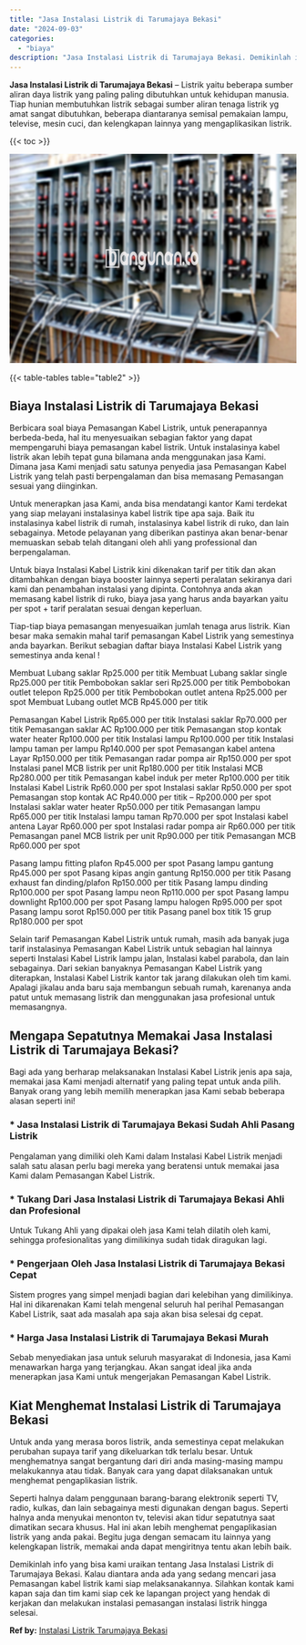 ```yaml
---
title: "Jasa Instalasi Listrik di Tarumajaya Bekasi"
date: "2024-09-03"
categories: 
  - "biaya"
description: "Jasa Instalasi Listrik di Tarumajaya Bekasi. Demikinlah info yang bisa kami uraikan tentang Jasa Instalasi Listrik di Tarumajaya Bekasi. Kalau diantara anda..."
---
```


**Jasa Instalasi Listrik di Tarumajaya Bekasi** – Listrik yaitu beberapa sumber aliran daya listrik yang paling paling dibutuhkan untuk kehidupan manusia. Tiap hunian membutuhkan listrik sebagai sumber aliran tenaga listrik yg amat sangat dibutuhkan, beberapa diantaranya semisal pemakaian lampu, televise, mesin cuci, dan kelengkapan lainnya yang mengaplikasikan listrik.

{{< toc >}}

![Jasa Instalasi Listrik di Tarumajaya Bekasi](/images/instalasi-listrik-murah23.png)

{{< table-tables table="table2" >}}

## Biaya Instalasi Listrik di Tarumajaya Bekasi

Berbicara soal biaya Pemasangan Kabel Listrik, untuk penerapannya berbeda-beda, hal itu menyesuaikan sebagian faktor yang dapat mempengaruhi biaya pemasangan kabel listrik. Untuk instalasinya kabel listrik akan lebih tepat guna bilamana anda menggunakan jasa Kami. Dimana jasa Kami menjadi satu satunya penyedia jasa Pemasangan Kabel Listrik yang telah pasti berpengalaman dan bisa memasang Pemasangan sesuai yang diinginkan.

Untuk menerapkan jasa Kami, anda bisa mendatangi kantor Kami terdekat yang siap melayani instalasinya kabel listrik tipe apa saja. Baik itu instalasinya kabel listrik di rumah, instalasinya kabel listrik di ruko, dan lain sebagainya. Metode pelayanan yang diberikan pastinya akan benar-benar memuaskan sebab telah ditangani oleh ahli yang professional dan berpengalaman.

Untuk biaya Instalasi Kabel Listrik kini dikenakan tarif per titik dan akan ditambahkan dengan biaya booster lainnya seperti peralatan sekiranya dari kami dan penambahan instalasi yang dipinta. Contohnya anda akan memasang kabel listrik di ruko, biaya jasa yang harus anda bayarkan yaitu per spot + tarif peralatan sesuai dengan keperluan.

Tiap-tiap biaya pemasangan menyesuaikan jumlah tenaga arus listrik. Kian besar maka semakin mahal tarif pemasangan Kabel Listrik yang semestinya anda bayarkan. Berikut sebagian daftar biaya Instalasi Kabel Listrik yang semestinya anda kenal !

Membuat Lubang saklar Rp25.000 per titik Membuat Lubang saklar single Rp25.000 per titik Pembobokan saklar seri Rp25.000 per titik Pembobokan outlet telepon Rp25.000 per titik Pembobokan outlet antena Rp25.000 per spot Membuat Lubang outlet MCB Rp45.000 per titik

Pemasangan Kabel Listrik Rp65.000 per titik Instalasi saklar Rp70.000 per titik Pemasangan saklar AC Rp100.000 per titik Pemasangan stop kontak water heater Rp100.000 per titik Instalasi lampu Rp100.000 per titik Instalasi lampu taman per lampu Rp140.000 per spot Pemasangan kabel antena Layar Rp150.000 per titik Pemasangan radar pompa air Rp150.000 per spot Instalasi panel MCB listrik per unit Rp180.000 per titik Instalasi MCB Rp280.000 per titik Pemasangan kabel induk per meter Rp100.000 per titik Instalasi Kabel Listrik Rp60.000 per spot Instalasi saklar Rp50.000 per spot Pemasangan stop kontak AC Rp40.000 per titik – Rp200.000 per spot Instalasi saklar water heater Rp50.000 per titik Pemasangan lampu Rp65.000 per titik Instalasi lampu taman Rp70.000 per spot Instalasi kabel antena Layar Rp60.000 per spot Instalasi radar pompa air Rp60.000 per titik Pemasangan panel MCB listrik per unit Rp90.000 per titik Pemasangan MCB Rp60.000 per spot

Pasang lampu fitting plafon Rp45.000 per spot Pasang lampu gantung Rp45.000 per spot Pasang kipas angin gantung Rp150.000 per titik Pasang exhaust fan dinding/plafon Rp150.000 per titik Pasang lampu dinding Rp100.000 per spot Pasang lampu neon Rp110.000 per spot Pasang lampu downlight Rp100.000 per spot Pasang lampu halogen Rp95.000 per spot Pasang lampu sorot Rp150.000 per titik Pasang panel box titik 15 grup Rp180.000 per spot

Selain tarif Pemasangan Kabel Listrik untuk rumah, masih ada banyak juga tarif instalasinya Pemasangan Kabel Listrik untuk sebagian hal lainnya seperti Instalasi Kabel Listrik lampu jalan, Instalasi kabel parabola, dan lain sebagainya. Dari sekian banyaknya Pemasangan Kabel Listrik yang diterapkan, Instalasi Kabel Listrik kantor tak jarang dilakukan oleh tim kami. Apalagi jikalau anda baru saja membangun sebuah rumah, karenanya anda patut untuk memasang listrik dan menggunakan jasa profesional untuk memasangnya.

## Mengapa Sepatutnya Memakai Jasa Instalasi Listrik di Tarumajaya Bekasi?

Bagi ada yang berharap melaksanakan Instalasi Kabel Listrik jenis apa saja, memakai jasa Kami menjadi alternatif yang paling tepat untuk anda pilih. Banyak orang yang lebih memilih menerapkan jasa Kami sebab beberapa alasan seperti ini!

### \* Jasa Instalasi Listrik di Tarumajaya Bekasi Sudah Ahli Pasang Listrik

Pengalaman yang dimiliki oleh Kami dalam Instalasi Kabel Listrik menjadi salah satu alasan perlu bagi mereka yang beratensi untuk memakai jasa Kami dalam Pemasangan Kabel Listrik.

### \* Tukang Dari Jasa Instalasi Listrik di Tarumajaya Bekasi Ahli dan Profesional

Untuk Tukang Ahli yang dipakai oleh jasa Kami telah dilatih oleh kami, sehingga profesionalitas yang dimilikinya sudah tidak diragukan lagi.

### \* Pengerjaan Oleh Jasa Instalasi Listrik di Tarumajaya Bekasi Cepat

Sistem progres yang simpel menjadi bagian dari kelebihan yang dimilikinya. Hal ini dikarenakan Kami telah mengenal seluruh hal perihal Pemasangan Kabel Listrik, saat ada masalah apa saja akan bisa selesai dg cepat.

### \* Harga Jasa Instalasi Listrik di Tarumajaya Bekasi Murah

Sebab menyediakan jasa untuk seluruh masyarakat di Indonesia, jasa Kami menawarkan harga yang terjangkau. Akan sangat ideal jika anda menerapkan jasa Kami untuk mengerjakan Pemasangan Kabel Listrik.

## Kiat Menghemat Instalasi Listrik di Tarumajaya Bekasi


Untuk anda yang merasa boros listrik, anda semestinya cepat melakukan perubahan supaya tarif yang dikeluarkan tdk terlalu besar. Untuk menghematnya sangat bergantung dari diri anda masing-masing mampu melakukannya atau tidak. Banyak cara yang dapat dilaksanakan untuk menghemat pengaplikasian listrik.

Seperti halnya dalam penggunaan barang-barang elektronik seperti TV, radio, kulkas, dan lain sebagainya mesti digunakan dengan bagus. Seperti halnya anda menyukai menonton tv, televisi akan tidur sepatutnya saat dimatikan secara khusus. Hal ini akan lebih menghemat pengaplikasian listrik yang anda pakai. Begitu juga dengan semacam itu lainnya yang kelengkapan listrik, memakai anda dapat mengiritnya tentu akan lebih baik.

Demikinlah info yang bisa kami uraikan tentang Jasa Instalasi Listrik di Tarumajaya Bekasi. Kalau diantara anda ada yang sedang mencari jasa Pemasangan kabel listrik kami siap melaksanakannya. Silahkan kontak kami kapan saja dan tim kami siap cek ke lapangan project yang hendak di kerjakan dan melakukan instalasi pemasangan instalasi listrik hingga selesai.

**Ref by:** [Instalasi Listrik Tarumajaya Bekasi](https://id.wikipedia.org/wiki/Instalasi)

